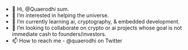 - 👋 Hi, @Quaerodhi sum.
- 👀 I’m interested in helping the universe. 
- 🌱 I’m currently learning ai, cryptography, & embedded development. 
- 💞️ I’m looking to collaborate on crypto or ai projects whose goal is not immediate cash to founders/investors. 
- 📫 How to reach me - @quaerodhi on Twitter 

<!---
Quaerodhi/Quaerodhi is a ✨ special ✨ repository because its `README.md` (this file) appears on your GitHub profile.
You can click the Preview link to take a look at your changes.
--->
